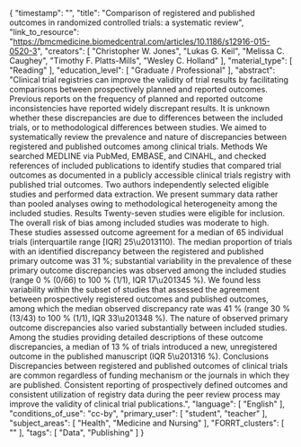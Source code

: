 {
    "timestamp": "",
    "title": "Comparison of registered and published outcomes in randomized controlled trials: a systematic review",
    "link_to_resource": "https://bmcmedicine.biomedcentral.com/articles/10.1186/s12916-015-0520-3",
    "creators": [
        "Christopher W. Jones",
        "Lukas G. Keil",
        "Melissa C. Caughey",
        "Timothy F. Platts-Mills",
        "Wesley C. Holland"
    ],
    "material_type": [
        "Reading"
    ],
    "education_level": [
        "Graduate / Professional"
    ],
    "abstract": "Clinical trial registries can improve the validity of trial results by facilitating comparisons between prospectively planned and reported outcomes. Previous reports on the frequency of planned and reported outcome inconsistencies have reported widely discrepant results. It is unknown whether these discrepancies are due to differences between the included trials, or to methodological differences between studies. We aimed to systematically review the prevalence and nature of discrepancies between registered and published outcomes among clinical trials. Methods We searched MEDLINE via PubMed, EMBASE, and CINAHL, and checked references of included publications to identify studies that compared trial outcomes as documented in a publicly accessible clinical trials registry with published trial outcomes. Two authors independently selected eligible studies and performed data extraction. We present summary data rather than pooled analyses owing to methodological heterogeneity among the included studies. Results Twenty-seven studies were eligible for inclusion. The overall risk of bias among included studies was moderate to high. These studies assessed outcome agreement for a median of 65 individual trials (interquartile range [IQR] 25\u2013110). The median proportion of trials with an identified discrepancy between the registered and published primary outcome was 31 %; substantial variability in the prevalence of these primary outcome discrepancies was observed among the included studies (range 0 % (0/66) to 100 % (1/1), IQR 17\u201345 %). We found less variability within the subset of studies that assessed the agreement between prospectively registered outcomes and published outcomes, among which the median observed discrepancy rate was 41 % (range 30 % (13/43) to 100 % (1/1), IQR 33\u201348 %). The nature of observed primary outcome discrepancies also varied substantially between included studies. Among the studies providing detailed descriptions of these outcome discrepancies, a median of 13 % of trials introduced a new, unregistered outcome in the published manuscript (IQR 5\u201316 %). Conclusions Discrepancies between registered and published outcomes of clinical trials are common regardless of funding mechanism or the journals in which they are published. Consistent reporting of prospectively defined outcomes and consistent utilization of registry data during the peer review process may improve the validity of clinical trial publications.",
    "language": [
        "English"
    ],
    "conditions_of_use": "cc-by",
    "primary_user": [
        "student",
        "teacher"
    ],
    "subject_areas": [
        "Health",
        "Medicine and Nursing"
    ],
    "FORRT_clusters": [
        ""
    ],
    "tags": [
        "Data",
        "Publishing"
    ]
}